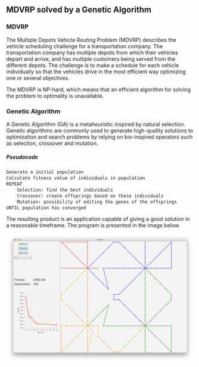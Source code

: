 ## MDVRP solved by a Genetic Algorithm

### MDVRP
The Multiple Depots Vehicle Routing Problem (MDVRP) describes the vehicle scheduling challenge for a transportation company. The transportation company has
multiple depots from which their vehicles depart and arrive, and has multiple customers being served from the different
depots. The challenge is to make a schedule for each vehicle individually so that the vehicles drive in the most efficient
way optimizing one or several objectives.

The MDVRP is NP-hard, which means that an efficient algorithm for solving the problem to optimality is unavailable.

### Genetic Algorithm
A Genetic Algorithm (GA) is a metaheuristic inspired by natural selection.
Genetic algorithms are commonly used to generate high-quality solutions to optimization and search problems by relying on bio-inspired operators such as selection, crossover and mutation.

##### Pseudocode
```
Generate a initial population
Calculate fitness value of individuals in population
REPEAT
    Selection: find the best individuals
    Crossover: create offsprings based on these individuals
    Mutation: possibility of editing the genes of the offsprings
UNTIL population has converged
```

The resulting product is an application capable of giving a good solution in a reasonable timeframe. The program is presented in the image below.

<p align="center">
  <img src="img/running.png" width="600" title="the application">
</p>
